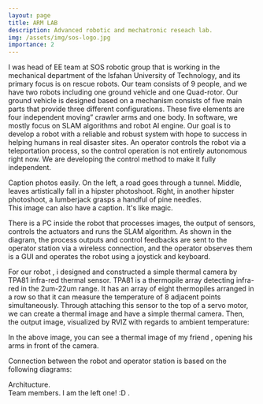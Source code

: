 ```yaml
---
layout: page
title: ARM LAB 
description: Advanced robotic and mechatronic reseach lab.
img: /assets/img/sos-logo.jpg
importance: 2
---
```


I was head of EE team at SOS robotic group that is working in the mechanical department of the Isfahan University of Technology, and its primary focus is on rescue robots. Our team consists of 9 people, and we have two robots including one ground vehicle and one Quad-rotor. Our ground vehicle is designed based on a mechanism consists of five main parts that provide three different configurations. These five elements are four independent moving” crawler arms and one body. In software, we mostly focus on SLAM algorithms and robot AI engine. Our goal is to develop a robot with a reliable and robust system with hope to success in helping humans in real disaster sites.
An operator controls the robot via a teleportation process, so the control operation is not entirely autonomous right now. We are developing the control method to make it fully independent. 

<div class="row">
    <div class="col-sm mt-3 mt-md-0">
        <img class="img-fluid rounded z-depth-1" src="{{ '/assets/img/sos-1.jpg' | relative_url }}" alt="" title="example image"/>
    </div>
    <div class="col-sm mt-3 mt-md-0">
        <img class="img-fluid rounded z-depth-1" src="{{ '/assets/img/sos-5.jpg' | relative_url }}" alt="" title="example image"/>
    </div>
    <div class="col-sm mt-3 mt-md-0">
        <img class="img-fluid rounded z-depth-1" src="{{ '/assets/img/sos-7.jpg' | relative_url }}" alt="" title="example image"/>
    </div>
</div>
<div class="caption">
    Caption photos easily. On the left, a road goes through a tunnel. Middle, leaves artistically fall in a hipster photoshoot. Right, in another hipster photoshoot, a lumberjack grasps a handful of pine needles.
</div>
<div class="row">
    <div class="col-sm mt-3 mt-md-0">
        <img class="img-fluid rounded z-depth-1" src="{{ '/assets/img/sos-e-2.jpg' | relative_url }}" alt="" title="example image"/>
    </div>
</div>
<div class="caption">
    This image can also have a caption. It's like magic.
</div>

There is a PC inside the robot that processes images, the output of sensors, controls the actuators and runs the SLAM algorithm. As shown in the diagram, the process outputs and control feedbacks are sent to the operator station via a wireless connection, and the operator observes them is a GUI and operates the robot using a joystick and keyboard. 


For our robot , i designed and constructed a simple thermal camera by TPA81 infra-red thermal sensor. TPA81 is a thermopile array detecting infra-red in the 2um-22um range. It has an array of eight thermopiles arranged in a row so that it can measure the temperature of 8 adjacent points simultaneously. Through attaching this sensor to the top of a servo motor, we can create a thermal image and have a simple thermal camera. 
Then, the output image, visualized by RVIZ with regards to ambient temperature: 


<div class="row justify-content-sm-center">
    <div class="col-sm mt-3 mt-md-0">
        <img class="img-fluid rounded z-depth-1" src="{{ '/assets/img/c-thermal-2.jpg' | relative_url }}" alt="" title="example image"/>
    </div>
    <div class="col-sm mt-3 mt-md-0">
        <img class="img-fluid rounded z-depth-1" src="{{ '/assets/img/c-thermal-1.jpg' | relative_url }}" alt="" title="example image"/>
    </div>
</div>
<div class="caption">
    In the above image, you can see a thermal image of my friend , opening his arms in front of the camera. 
</div>


Connection between the robot and operator station is based on the following diagrams: 

<div class="row">
    <div class="col-sm mt-3 mt-md-0">
        <img class="img-fluid rounded z-depth-1" src="{{ '/assets/img/sos-d2.jpg' | relative_url }}" alt="" title="example image"/>
    </div>
</div>
<div class="caption">
    Architucture.
</div>




<div class="row">
    <div class="col-sm mt-3 mt-md-0">
        <img class="img-fluid rounded z-depth-1" src="{{ '/assets/img/sos-6.jpg' | relative_url }}" alt="" title="Team members"/>
    </div>
</div>
<div class="caption">
    Team members. I am the left one! :D .
</div>
